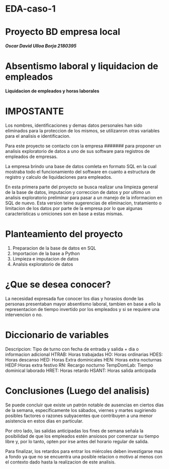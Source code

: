 # EDA-caso-1
# **Proyecto BD empresa local**
***Oscar David Ulloa Borja 2180395***
# Absentismo laboral y liquidacion de empleados
**Liquidacion de empleados y horas laborales**
# IMPOSTANTE
Los nombres, identificaciones y demas datos personales han sido eliminados para la proteccion de los mismos, se utilizanron otras variables para el analisis e identificacion.

Para este proyecto se contacto con la empresa ####### para proponer un analisis exploratorio de datos a uno de sus software para registros de empleados de empresas.

La empresa brindo una base de datos comleta en formato SQL en la cual mostraba todo el funcionamiento del software en cuanto a estructura de registro y calculo de liquidaciones para empleados.

En esta primera parte del proyecto se busca realizar una limpieza general de la base de datos, imputacion y correccion de datos y por ultimo un analisis exploratorio preliminar para pasar a un manejo de la informacion en SQL de nuevo. Esta version teine sugerencias de eliminacion, tratamiento o limitacion de los datos por parte de la empresa por lo que algunas caracteristicas u omiciones son en base a estas mismas.

# Planteamiento del proyecto


1.   Preparacion de la base de datos en SQL
2.   Importacion de la base a Python
3.   Limpieza e imputacion de datos
4.   Analsis exploratorio de datos

# ¿Que se desea conocer?
La necesidad expresada fue conocer los dias y horasios donde las personas presentaban mayor absentismo laboral, tambien en base a ello la representacion de tiempo invertido por los empleados y si se requiere una intervencion o no.

# Diccionario de variables

Descripcion: Tipo de turno con fecha de entrada y salida + dia o informacion adicional
HTRAB: Horas trabajadas
HO: Horas ordinarias
HDES: Horas descanso
HED: Horas Extra dominicales
HEN: Horas extra nocturnas
HEDF:Horas extra festivo
RN: Recargo nocturno
TempDomLab: Tiempo dominical laborado
HRET: Horas retardo
HSANT: Horas salida anticipada

# Conclusiones (Luego del analisis)
Se puede concluir que existe un patrón notable de ausencias en ciertos días de la semana, específicamente los sábados, viernes y martes sugiriendo posibles factores o razones subyacentes que contribuyen a una menor asistencia en estos días en particular.

Por otro lado, las salidas anticipadas los fines de semana señala la posibilidad de que los empleados estén ansiosos por comenzar su tiempo libre y, por lo tanto, opten por irse antes del horario regular de salida. 

Para finalizar, los retardos para entrar los miércoles deben investigarse mas a fondo ya que no se encuentra una posible relacion o motivo al menos con el contexto dado hasta la realizacion de este analisis.

